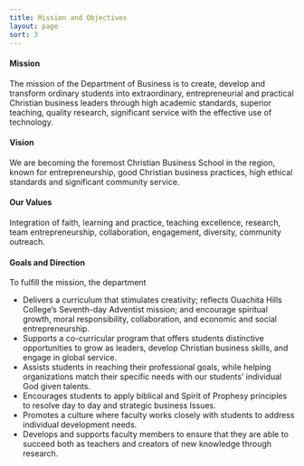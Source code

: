 ```yaml
---
title: Mission and Objectives
layout: page
sort: 3
---
```


#### Mission

The mission of the Department of Business is to create, develop and transform ordinary students into extraordinary, 
entrepreneurial and practical Christian business leaders through high academic standards, superior teaching, quality 
research, significant service with the effective use of technology.

#### Vision

We are becoming the foremost Christian Business School in the region, known for entrepreneurship, good Christian 
business practices, high ethical standards and significant community service.

#### Our Values

Integration of faith, learning and practice, teaching excellence, research, team entrepreneurship, collaboration, 
engagement, diversity, community outreach.

#### Goals and Direction

To fulfill the mission, the department

- Delivers a curriculum that stimulates creativity; reflects Ouachita Hills College’s Seventh-day Adventist mission; and
  encourage spiritual growth, moral responsibility, collaboration, and economic and social entrepreneurship.
- Supports a co-curricular program that offers students distinctive opportunities to grow as leaders, develop Christian 
  business skills, and engage in global service.
- Assists students in reaching their professional goals, while helping organizations match their specific needs with our
  students’ individual God given talents.
- Encourages students to apply biblical and Spirit of Prophesy principles to resolve day to day and strategic business 
  Issues.
- Promotes a culture where faculty works closely with students to address individual development needs.
- Develops and supports faculty members to ensure that they are able to succeed both as teachers and creators of new 
  knowledge through research.